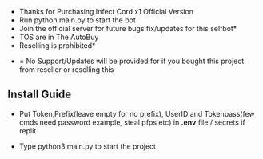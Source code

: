 - Thanks for Purchasing Infect Cord x1 Official Version
- Run python main.py to start the bot
- Join the official server for future bugs fix/updates for this selfbot*
- TOS are in The AutoBuy
- Reselling is prohibited* 

* = No Support/Updates will be provided for if you bought this project from reseller or reselling this

## Install Guide
- Put Token,Prefix(leave empty for no prefix), UserID and Tokenpass(few cmds need password example, steal pfps etc) in **.env** file / secrets if replit

- Type python3 main.py to start the project